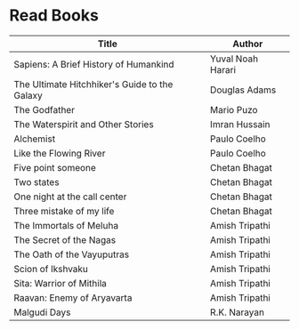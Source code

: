 # Read Books
| Title | Author | 
|------|--------|
|Sapiens: A Brief History of Humankind | Yuval Noah Harari |
|The Ultimate Hitchhiker's Guide to the Galaxy | Douglas Adams |
|The Godfather | Mario Puzo | 
|The Waterspirit and Other Stories | Imran Hussain |
| Alchemist | Paulo Coelho |
|Like the Flowing River | Paulo Coelho |
| Five point someone | Chetan Bhagat |
| Two states | Chetan Bhagat |
| One night at the call center | Chetan Bhagat |
| Three mistake of my life | Chetan Bhagat |
| The Immortals of Meluha | Amish Tripathi |
| The Secret of the Nagas | Amish Tripathi |
| The Oath of the Vayuputras | Amish Tripathi |
| Scion of Ikshvaku | Amish Tripathi |
| Sita: Warrior of Mithila | Amish Tripathi |
| Raavan: Enemy of Aryavarta | Amish Tripathi |
| Malgudi Days | R.K. Narayan |